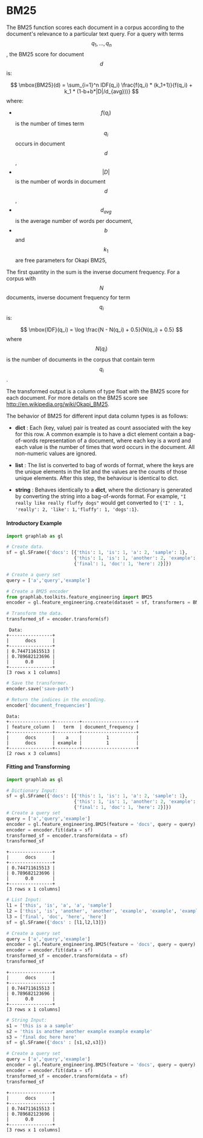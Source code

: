 <script src="../turi/js/recview.js"></script>
# BM25

The BM25 function scores each document in a corpus according to the document's
relevance to a particular text query. For a query with terms $$q_1, \ldots,
q_n$$, the BM25 score for document $$d$$ is:
 
$$
    \mbox{BM25}(d) = \sum_{i=1}^n IDF(q_i) \frac{f(q_i) * (k_1+1)}{f(q_i) + k_1 * (1-b+b*|D|/d_{avg}))}
$$
where:
* $$f(q_i)$$ is the number of times term $$q_i$$ occurs in document $$d$$,
* $$|D|$$ is the number of words in document $$d$$,
* $$d_{avg}$$ is the average number of words per document,
* $$b$$ and $$k_1$$ are free parameters for Okapi BM25,

The first quantity in the sum is the inverse document frequency. For a corpus
with $$N$$ documents, inverse document frequency for term $$q_i$$ is:

$$
    \mbox{IDF}(q_i) = \log \frac{N - N(q_i) + 0.5}{N(q_i) + 0.5}
$$
where $$N(q_i)$$ is the number of documents in the corpus that contain term $$q_i$$.

The transformed output is a column of type float with the BM25 score for each
document. For more details on the BM25 score see
http://en.wikipedia.org/wiki/Okapi_BM25.

The behavior of BM25 for different input data column types is as follows:

* **dict** : Each (key, value) pair is treated as count associated with the key for this row. 
A common example is to have a dict element contain a bag-of-words representation of a document, where each key is a word and each value is the number of times that word occurs in the document. 
All non-numeric values are ignored.

* **list** : The list is converted to bag of words of format, where the keys are the unique elements in the list and the values are the counts of those unique elements. 
After this step, the behaviour is identical to dict.

* **string** : Behaves identically to a **dict**, where the dictionary is generated by converting the string into a bag-of-words format. 
For example, ```"I really like really fluffy dogs"``` would get converted to ```{'I' : 1, 'really': 2, 'like': 1,'fluffy': 1, 'dogs':1}```.


#### Introductory Example

```python
import graphlab as gl

# Create data.
sf = gl.SFrame({'docs': [{'this': 1, 'is': 1, 'a': 2, 'sample': 1},
                         {'this': 1, 'is': 1, 'another': 2, 'example': 3},
                         {'final': 1, 'doc': 1, 'here': 2}]})

# Create a query set 
query = ['a','query','example']

# Create a BM25 encoder
from graphlab.toolkits.feature_engineering import BM25
encoder = gl.feature_engineering.create(dataset = sf, transformers = BM25(feature = 'docs', query = query))

# Transform the data.
transformed_sf = encoder.transform(sf)
```
```no-highlight
 Data:
+----------------+
|      docs      |
+----------------+
| 0.744711615513 |
| 0.789682123696 |
|      0.0       |
+----------------+
[3 rows x 1 columns]
```
```python
# Save the transformer.
encoder.save('save-path')

# Return the indices in the encoding.
encoder['document_frequencies']
```
```no-highlight
Data:
+----------------+---------+--------------------+
| feature_column |   term  | document_frequency |
+----------------+---------+--------------------+
|      docs      |    a    |         1          |
|      docs      | example |         1          |
+----------------+---------+--------------------+
[2 rows x 3 columns]
```

#### Fitting and Transforming
```python
import graphlab as gl

# Dictionary Input:
sf = gl.SFrame({'docs': [{'this': 1, 'is': 1, 'a': 2, 'sample': 1},
                         {'this': 1, 'is': 1, 'another': 2, 'example': 3},
                         {'final': 1, 'doc': 1, 'here': 2}]})
# Create a query set 
query = ['a','query','example']
encoder = gl.feature_engineering.BM25(feature = 'docs', query = query)
encoder = encoder.fit(data = sf)
transformed_sf = encoder.transform(data = sf)
transformed_sf
```
```no-highlight
+----------------+
|      docs      |
+----------------+
| 0.744711615513 |
| 0.789682123696 |
|      0.0       |
+----------------+
[3 rows x 1 columns]
```

```python
# List Input:
l1 = ['this', 'is', 'a', 'a', 'sample']
l2 = ['this', 'is', 'another', 'another', 'example', 'example', 'example']
l3 = ['final', 'doc', 'here', 'here']
sf = gl.SFrame({'docs' : [l1,l2,l3]})

# Create a query set 
query = ['a','query','example']
encoder = gl.feature_engineering.BM25(feature = 'docs', query = query)
encoder = encoder.fit(data = sf)
transformed_sf = encoder.transform(data = sf)
transformed_sf
```
```no-highlight
+----------------+
|      docs      |
+----------------+
| 0.744711615513 |
| 0.789682123696 |
|      0.0       |
+----------------+
[3 rows x 1 columns]
```
```python
# String Input:
s1 = 'this is a a sample'
s2 = 'this is another another example example example'
s3 = 'final doc here here'
sf = gl.SFrame({'docs' : [s1,s2,s3]})

# Create a query set 
query = ['a','query','example']
encoder = gl.feature_engineering.BM25(feature = 'docs', query = query)
encoder = encoder.fit(data = sf)
transformed_sf = encoder.transform(data = sf)
transformed_sf
```
```no-highlight
+----------------+
|      docs      |
+----------------+
| 0.744711615513 |
| 0.789682123696 |
|      0.0       |
+----------------+
[3 rows x 1 columns]
```
